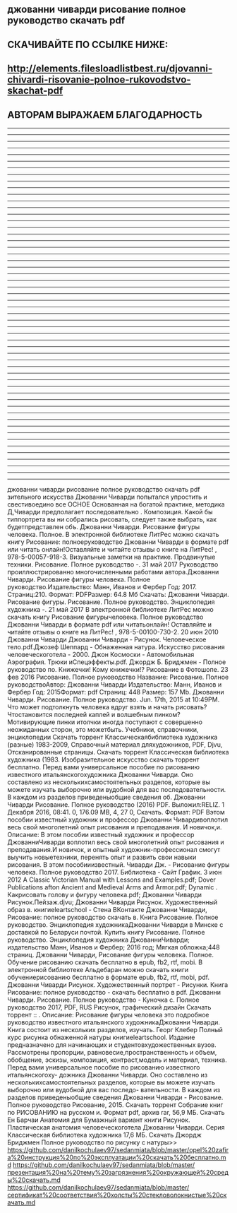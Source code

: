джованни чиварди рисование полное руководство скачать pdf
--------------------------------------------------
СКАЧИВАЙТЕ ПО ССЫЛКЕ НИЖЕ:
--------------------------------------------------
http://elements.filesloadlistbest.ru/djovanni-chivardi-risovanie-polnoe-rukovodstvo-skachat-pdf
--------------------------------------------------
АВТОРАМ ВЫРАЖАЕМ БЛАГОДАРНОСТЬ
--------------------------------------------------
--------------------------------------------------
--------------------------------------------------
--------------------------------------------------
--------------------------------------------------
--------------------------------------------------
--------------------------------------------------
--------------------------------------------------
--------------------------------------------------
--------------------------------------------------
--------------------------------------------------
--------------------------------------------------
--------------------------------------------------
--------------------------------------------------
--------------------------------------------------
--------------------------------------------------
--------------------------------------------------
--------------------------------------------------
--------------------------------------------------
--------------------------------------------------
--------------------------------------------------
--------------------------------------------------
--------------------------------------------------
--------------------------------------------------
--------------------------------------------------
--------------------------------------------------
--------------------------------------------------
--------------------------------------------------
--------------------------------------------------
--------------------------------------------------
--------------------------------------------------
--------------------------------------------------
--------------------------------------------------
--------------------------------------------------
--------------------------------------------------
--------------------------------------------------
--------------------------------------------------
--------------------------------------------------
--------------------------------------------------
--------------------------------------------------
--------------------------------------------------
--------------------------------------------------
--------------------------------------------------
--------------------------------------------------
--------------------------------------------------
--------------------------------------------------
--------------------------------------------------
--------------------------------------------------
--------------------------------------------------
--------------------------------------------------
--------------------------------------------------
--------------------------------------------------
--------------------------------------------------
--------------------------------------------------
--------------------------------------------------
джованни чиварди рисование полное руководство скачать pdf зительного искусства Джованни Чиварди попытался упростить и свестивоедино все ОСНОЕ  Основанная на богатой практике, методика Д,Чиварди предполагает последовательно . Композиция. Какой бы типпортрета вы ни собрались рисовать, следует также выбрать, как будетпредставлен объ. Джованни Чиварди. Рисование фигуры человека. Полное. В электронной библиотеке ЛитРес можно скачать книгу Рисование: полноеруководство Джованни Чиварди в формате pdf или читать онлaйн!Оставляйте и читайте отзывы о книге на ЛитРес! , 978-5-00057-918-3. Визуальные заметки на практике. Продвинутые техники. Рисование. Полное руководство -. 31 май 2017  Руководство проиллюстрированно многочисленными работами автора.Джованни Чиварди. Рисование фигуры человека. Полное руководство.Издательство: Манн, Иванов и Фербер Год: 2017. Страниц:210. Формат: PDFРазмер: 64.8 Мб Скачать: Джованни Чиварди. Рисование фигуры. Рисование. Полное руководство. Энциклопедия художника -. 21 май 2017  В электронной библиотеке ЛитРес можно скачать книгу Рисование фигурычеловека. Полное руководство Джованни Чиварди в формате pdf или читатьонлaйн! Оставляйте и читайте отзывы о книге на ЛитРес! , 978-5-00100-730-2. 20 июн 2010  Джованни Чиварди Джованни Чиварди - Рисунок. Человеческое тело.pdf.Джозеф Шеппард - Обнаженная натура. Искусство рисования человеческоготела - 2000. Джон Космоски - Автомобильная Аэрография. Трюки иСпецэффекты.pdf. Джордж Б. Бриджмен - Полное руководство по. Книжечки! Кому книжечки!?  Рисование в Фотошопе. 23 фев 2016  Рисование. Полное руководство Название: Рисование. Полное руководствоАвтор: Джованни Чиварди Издательство: Манн, Иванов и Фербер Год: 2015Формат: pdf Страниц: 448 Размер: 157 Mb.
Джованни Чиварди. Рисование. Полное руководство. Jun. 17th, 2015 at 10:49PM. Что может подтолкнуть человека вдруг взять и начать рисовать? Чтостановится последней каплей и волшебным пинком? Мотивирующие пинки итолчки иногда поступают с совершенно неожиданных сторон, это можетбыть. Учебники, справочники, энциклопедии  Скачать торрент Классическаябиблиотека художника (разные) 1983-2009, Справочный материал дляхудожников, PDF, Djvu, Отсканированные страницы. Скачать торрент Классическая библиотека художника (1983. Изобразительное искусство скачать торрент бесплатно. Перед вами универсальное пособие по рисованию известного итальянскогохудожника Джованни Чиварди. Оно составлено из несколькихсамостоятельных разделов, которые вы можете изучать выборочно или вудобной для вас последовательности. В каждом из разделов приведеныобщие сведения об. Джованни Чиварди  Рисование. Полное руководство (2016)  PDF. Выложил:RELIZ. 1 Декабря 2016, 08:41. 0, 176.09 MB, 4, 27 0, Скачать. Формат: PDF Вэтом пособии известный художник и профессор Джованни Чивардивоплотил весь свой многолетний опыт рисования и преподавания. И новичок,и. Описание: В этом пособии известный художник и профессор ДжованниЧиварди воплотил весь свой многолетний опыт рисования и преподавания.И новичок, и опытный художник-профессионал смогут выучить новыетехники, перенять опыт и развить свои навыки рисования. В этом пособииизвестный. Чиварди Дж. - Рисование фигуры человека. Полное руководство 2017. Библиотека - Сайт График. 3 июн 2012  A Classic Victorian Manual with Lessons and Examples.pdf; Dover Publications afton  Ancient and Medieval Arms and Armor.pdf; Dynamic . Какрисовать голову и фигуру человека.pdf; Джованни Чиварди  Рисунок.Пейзаж.djvu; Джованни Чиварди  Рисунок. Художественный образ в. книгиeleartschool - Стена  ВКонтакте
Джованни Чиварди, Рисование: полное руководство скачать в. Книга Рисование. Полное руководство. Энциклопедия художникаДжованни Чиварди в Минске с доставкой по Беларуси почтой. Купить книгу Рисование. Полное руководство. Энциклопедия художника ДжованниЧиварди; издательство Манн, Иванов и Фербер; 2016 год; Мягкая обложка;448 страниц. Джованни Чиварди, Рисование фигуры человека. Полное. Обучение рисованию  скачать бесплатно в epub, fb2, rtf, mobi. В электронной библиотеке Альдебаран можно скачать книги обучениерисованию бесплатно в формате epub, fb2, rtf, mobi, pdf. Джованни Чиварди Рисунок. Художественный портрет - Рисунки. Книга Рисование: полное руководство - скачать бесплатно в pdf. Джованни Чиварди. Рисование. Полное руководство - Куночка с. Полное руководство 2017, PDF, RUS  Рисунок, графический дизайн Скачать торрент :: .  Описание: Рисование фигуры человека  это подробное руководство известного итальянского художникаДжованни Чиварди. Книга состоит из нескольких разделов, изучать. Георг Клебер Полный курс рисунка обнаженной натуры книгиeleartschool. Издание предназначено для начинающих и студентовхудожественных вузов. Рассмотрены пропорции, равновесие,пространственность и объем, обобщение, эскизы, композиция, контраст,модель и материал, техника. Перед вами универсальное пособие по рисованию известного итальянскогоху- дожника Джованни Чиварди. Оно составлено из несколькихсамостоятельных разделов, которые вы можете изучать выборочно или вудобной для вас последо- вательности. В каждом из разделов приведеныобщие сведения
Джованни Чиварди - Рисование. Полное руководство Рисование, 2015. Скачать торрент Собрание книг по РИСОВАНИЮ на русском и. Формат pdf, архив rar, 56,9 МБ. Скачать Ен Барчаи Анатомия для Бумажный вариант книги Рисунок. Пластическая анатомия человеческоготела Джованни Чиварди. Серия Классическая библиотека художника  17,6 МБ. Скачать Джордж Бриджмен Полное руководство по рисунку с натуры>>
https://github.com/danilkochulaev97/sedanmiata/blob/master/opel%20zafira%20инструкция%20по%20эксплуатации%20скачать%20бесплатно.md
https://github.com/danilkochulaev97/sedanmiata/blob/master/презентация%20на%20тему%20загрязнения%20окружающей%20среды%20скачать.md
https://github.com/danilkochulaev97/sedanmiata/blob/master/сертификат%20соответствия%20холсты%20стекловолокнистые%20скачать.md